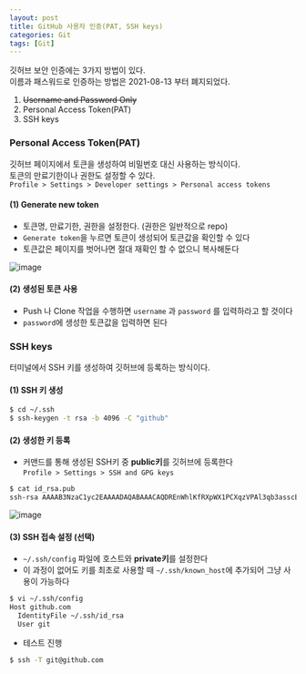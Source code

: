 ```yaml
---
layout: post
title: GitHub 사용자 인증(PAT, SSH keys)
categories: Git
tags: [Git]
---
```


깃허브 보안 인증에는 3가지 방법이 있다.  
이름과 패스워드로 인증하는 방법은 2021-08-13 부터 폐지되었다.

1. ~~Username and Password Only~~
2. Personal Access Token(PAT)
3. SSH keys



### Personal Access Token(PAT)
깃허브 페이지에서 토큰을 생성하여 비밀번호 대신 사용하는 방식이다.  
토큰의 만료기한이나 권한도 설정할 수 있다.  
`Profile > Settings > Developer settings > Personal access tokens`

#### (1) Generate new token  
- 토큰명, 만료기한, 권한을 설정한다. (권한은 일반적으로 repo) 
- `Generate token`을 누르면 토큰이 생성되어 토큰값을 확인할 수 있다
- 토큰값은 페이지를 벗어나면 절대 재확인 할 수 없으니 복사해둔다 

![image](https://user-images.githubusercontent.com/48157259/141709587-6c117f51-9c4e-44ea-b1bf-b4b528ea1e40.png)


#### (2) 생성된 토큰 사용
- Push 나 Clone 작업을 수행하면 `username` 과 `password` 를 입력하라고 할 것이다
- `password`에 생성한 토큰값을 입력하면 된다




### SSH keys
터미널에서 SSH 키를 생성하여 깃허브에 등록하는 방식이다.

#### (1) SSH 키 생성

```bash
$ cd ~/.ssh
$ ssh-keygen -t rsa -b 4096 -C "github"
```

#### (2) 생성한 키 등록
- 커맨드를 통해 생성된 SSH키 중 **public키**를 깃허브에 등록한다  
`Profile > Settings > SSH and GPG keys`

```bash
$ cat id_rsa.pub
ssh-rsa AAAAB3NzaC1yc2EAAAADAQABAAACAQDREnWhlKfRXpWX1PCXqzVPAl3qb3asscB6xHfn3zts57ybtXapjHw== github
```

![image](https://user-images.githubusercontent.com/48157259/141710201-a2a7ccdf-afb0-4d4c-8d06-425c2df7aee0.png)

#### (3) SSH 접속 설정 (선택)
- `~/.ssh/config` 파일에 호스트와 **private키**를 설정한다
- 이 과정이 없어도 키를 최초로 사용할 때 `~/.ssh/known_host`에 추가되어 그냥 사용이 가능하다

```bash
$ vi ~/.ssh/config
Host github.com
  IdentityFile ~/.ssh/id_rsa
  User git
```

- 테스트 진행

```bash
$ ssh -T git@github.com
```



